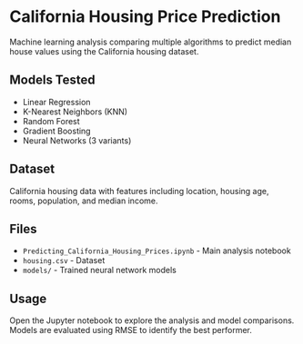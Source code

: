 # California Housing Price Prediction

Machine learning analysis comparing multiple algorithms to predict median house values using the California housing dataset.

## Models Tested
- Linear Regression
- K-Nearest Neighbors (KNN)
- Random Forest
- Gradient Boosting
- Neural Networks (3 variants)

## Dataset
California housing data with features including location, housing age, rooms, population, and median income.

## Files
- `Predicting_California_Housing_Prices.ipynb` - Main analysis notebook
- `housing.csv` - Dataset
- `models/` - Trained neural network models

## Usage
Open the Jupyter notebook to explore the analysis and model comparisons. Models are evaluated using RMSE to identify the best performer.
